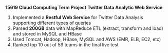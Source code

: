 **15619 Cloud Computing Term Project**
  **Twitter Data Analytic Web Service**

1. Implemented a **Restful Web Service** for Twitter Data Analysis supporting different types of queries
2. Parsed **200GB** data with MapReduce ETL (extract, transform and load) and stored in MySQL and HBase
3. Used Tomcat, Hadoop, HBase, MySQL and AWS (EMR, ELB, EC2, etc)
4. Ranked top 10 out of 59 teams in the final live test
